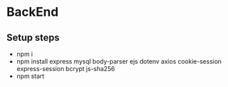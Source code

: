 # BackEnd

## Setup steps
* npm i
* npm install express mysql body-parser ejs dotenv axios cookie-session express-session bcrypt js-sha256
* npm start
